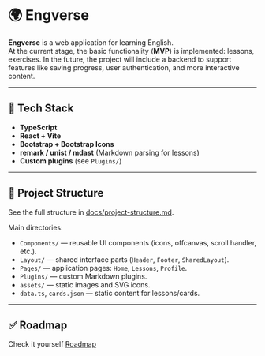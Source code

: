 # 🌍 Engverse

**Engverse** is a web application for learning English.  
At the current stage, the basic functionality (**MVP**) is implemented: lessons, exercises.
In the future, the project will include a backend to support features like saving progress, user authentication, and more interactive content.

---

## 🚀 Tech Stack
- **TypeScript**
- **React + Vite**
- **Bootstrap + Bootstrap Icons**
- **remark / unist / mdast** (Markdown parsing for lessons)
- **Custom plugins** (see `Plugins/`)

---

## 📂 Project Structure
See the full structure in [docs/project-structure.md](./docs/project-structure.md).

Main directories:
- `Components/` — reusable UI components (icons, offcanvas, scroll handler, etc.).
- `Layout/` — shared interface parts (`Header`, `Footer`, `SharedLayout`).
- `Pages/` — application pages: `Home`, `Lessons`, `Profile`.
- `Plugins/` — custom Markdown plugins.
- `assets/` — static images and SVG icons.
- `data.ts`, `cards.json` — static content for lessons/cards.

---

## ✅ Roadmap
Check it yourself [Roadmap](./docs/roadmap.md)
